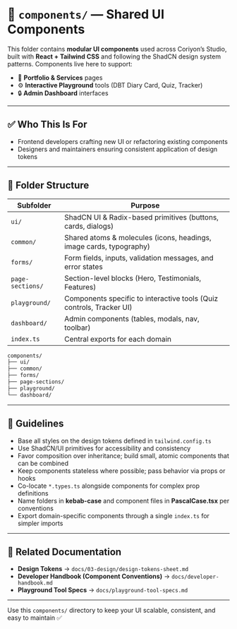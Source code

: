 # 🧱 `components/` — Shared UI Components

This folder contains **modular UI components** used across Coriyon’s Studio, built with **React + Tailwind CSS** and following the ShadCN design system patterns.
Components live here to support:

* 🎨 **Portfolio & Services** pages
* ⚙️ **Interactive Playground** tools (DBT Diary Card, Quiz, Tracker)
* 🔒 **Admin Dashboard** interfaces

---

## ✅ Who This Is For

* Frontend developers crafting new UI or refactoring existing components
* Designers and maintainers ensuring consistent application of design tokens

---

## 📂 Folder Structure

| Subfolder        | Purpose                                                              |
| ---------------- | -------------------------------------------------------------------- |
| `ui/`            | ShadCN UI & Radix-based primitives (buttons, cards, dialogs)         |
| `common/`        | Shared atoms & molecules (icons, headings, image cards, typography)  |
| `forms/`         | Form fields, inputs, validation messages, and error states           |
| `page-sections/` | Section-level blocks (Hero, Testimonials, Features)                  |
| `playground/`    | Components specific to interactive tools (Quiz controls, Tracker UI) |
| `dashboard/`     | Admin components (tables, modals, nav, toolbar)                      |
| `index.ts`       | Central exports for each domain                                      |

```bash
components/
├── ui/
├── common/
├── forms/
├── page-sections/
├── playground/
└── dashboard/
```

---

## 🧭 Guidelines

* Base all styles on the design tokens defined in `tailwind.config.ts`
* Use ShadCN/UI primitives for accessibility and consistency
* Favor composition over inheritance; build small, atomic components that can be combined
* Keep components stateless where possible; pass behavior via props or hooks
* Co-locate `*.types.ts` alongside components for complex prop definitions
* Name folders in **kebab-case** and component files in **PascalCase.tsx** per conventions
* Export domain-specific components through a single `index.ts` for simpler imports

---

## 📌 Related Documentation

* **Design Tokens** → `docs/03-design/design-tokens-sheet.md`
* **Developer Handbook (Component Conventions)** → `docs/developer-handbook.md`
* **Playground Tool Specs** → `docs/playground-tool-specs.md`

---

Use this `components/` directory to keep your UI scalable, consistent, and easy to maintain ✅
